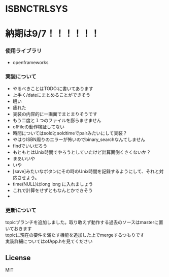 # ISBNCTRLSYS
# 納期は9/7！！！！！！
### 使用ライブラリ
- openframeworks

### 実装について
- やるべきことはTODO:に書いてあります
- 上手く/dateにまとめることができそう
- 眠い
- 疲れた
- 実装の内容的に一画面でまとまりそうです
- もう二度と１つのファイルを膨らませません
- ofFileの動作検証してない
- 時間についてはsoldとsoldtimeでpairみたいにして実装？
- やはりISBN周りのエラーが怖いのでbinary_searchなんてしません
- findでいいだろう
- もともとはUnix時間でやろうとしていたけど計算面倒くさくないか？
- まあいいや
- いや
- [save]みたいなボタンにその時のUnix時間を記録するようにして、それと対応させよう。
- time(NULL)はlong long に入れましょう
- これで計算をせずともなんとかできそう
- 

### 更新について
topicブランチを追加しました。取り敢えず動作する過去のソースはmasterに置いておきます  
topicに現在の要件を満たす機能を追加した上でmergeするつもりです  
実装詳細についてはofApp.hを見てください

## License
MIT